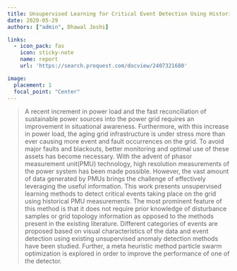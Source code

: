 ```yaml
---
title: Unsupervised Learning for Critical Event Detection Using Historical PMU Data
date: 2020-05-29
authors: ["admin", Dhawal Joshi]

links:
  - icon_pack: fas
    icon: sticky-note
    name: report
    url: 'https://search.proquest.com/docview/2407321680'

image:
  placement: 1
  focal_point: "Center"
---
```


 > A recent increment in power load and the fast reconciliation of sustainable power sources into the power grid requires an improvement in situational awareness. Furthermore, with this increase in power load, the aging grid infrastructure is under stress more than ever causing more event and fault occurrences on the grid. To avoid major faults and blackouts, better monitoring and optimal use of these assets has become necessary. With the advent of phasor measurement unit(PMU) technology, high resolution measurements of the power system has been made possible. However, the vast amount of data generated by PMUs brings the challenge of effectively leveraging the useful information.
This work presents unsupervised learning methods to detect critical events taking place on the grid using historical PMU measurements. The most prominent feature of this method is that it does not require prior knowledge of disturbance samples or grid topology information as opposed to the methods present in the existing literature. Different categories of events are proposed based on visual characteristics of the data and event detection using existing unsupervised anomaly detection methods have been studied. Further, a meta heuristic method particle swarm optimization is explored in order to improve the performance of one of the detector.
